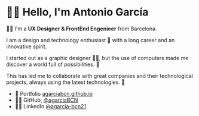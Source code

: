 # 🙋‍♂️ Hello, I'm Antonio García

👨‍💻 I'm a **UX Designer & FrontEnd Engenieer** from Barcelona.

I am a design and technology enthusiast 💞 with a long career and an innovative spirit.

I started out as a graphic designer 👨‍🎨, but the use of computers made me discover a world full of possibilities. 🤩

This has led me to collaborate with great companies and their technological projects, always using the latest technologies. 🤖

- 💼 Portfolio [agarciabcn.github.io](https://agarciabcn.github.io/)
- 🐱‍👤 GitHub, [@agarciaBCN](https://github.com/agarciaBCN/)
- 👨‍💼 LinkedIn [@agarcia-bcn21](https://www.linkedin.com/in/agarcia-bcn21/)
